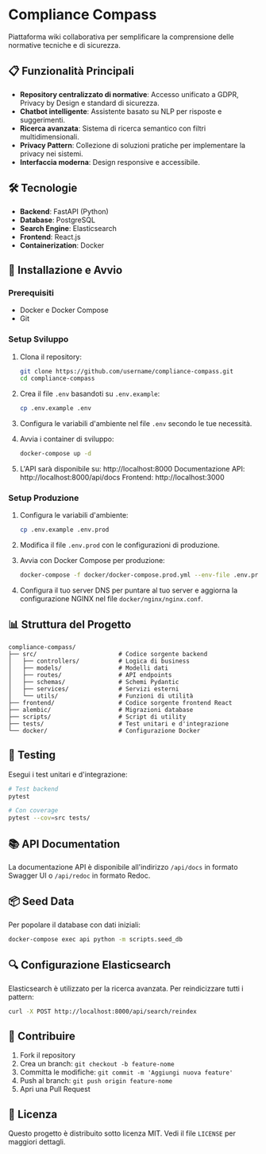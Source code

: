 # Compliance Compass

Piattaforma wiki collaborativa per semplificare la comprensione delle normative tecniche e di sicurezza.

## 📋 Funzionalità Principali

- **Repository centralizzato di normative**: Accesso unificato a GDPR, Privacy by Design e standard di sicurezza.
- **Chatbot intelligente**: Assistente basato su NLP per risposte e suggerimenti.
- **Ricerca avanzata**: Sistema di ricerca semantico con filtri multidimensionali.
- **Privacy Pattern**: Collezione di soluzioni pratiche per implementare la privacy nei sistemi.
- **Interfaccia moderna**: Design responsive e accessibile.

## 🛠 Tecnologie

- **Backend**: FastAPI (Python)
- **Database**: PostgreSQL
- **Search Engine**: Elasticsearch
- **Frontend**: React.js
- **Containerization**: Docker

## 🚀 Installazione e Avvio

### Prerequisiti

- Docker e Docker Compose
- Git

### Setup Sviluppo

1. Clona il repository:
   ```bash
   git clone https://github.com/username/compliance-compass.git
   cd compliance-compass
   ```

2. Crea il file `.env` basandoti su `.env.example`:
   ```bash
   cp .env.example .env
   ```

3. Configura le variabili d'ambiente nel file `.env` secondo le tue necessità.

4. Avvia i container di sviluppo:
   ```bash
   docker-compose up -d
   ```

5. L'API sarà disponibile su: http://localhost:8000
   Documentazione API: http://localhost:8000/api/docs
   Frontend: http://localhost:3000

### Setup Produzione

1. Configura le variabili d'ambiente:
   ```bash
   cp .env.example .env.prod
   ```

2. Modifica il file `.env.prod` con le configurazioni di produzione.

3. Avvia con Docker Compose per produzione:
   ```bash
   docker-compose -f docker/docker-compose.prod.yml --env-file .env.prod up -d
   ```

4. Configura il tuo server DNS per puntare al tuo server e aggiorna la configurazione NGINX nel file `docker/nginx/nginx.conf`.

## 📊 Struttura del Progetto

```
compliance-compass/
├── src/                       # Codice sorgente backend
│   ├── controllers/           # Logica di business
│   ├── models/                # Modelli dati
│   ├── routes/                # API endpoints
│   ├── schemas/               # Schemi Pydantic
│   ├── services/              # Servizi esterni
│   └── utils/                 # Funzioni di utilità
├── frontend/                  # Codice sorgente frontend React
├── alembic/                   # Migrazioni database
├── scripts/                   # Script di utility
├── tests/                     # Test unitari e d'integrazione
└── docker/                    # Configurazione Docker
```

## 🧪 Testing

Esegui i test unitari e d'integrazione:

```bash
# Test backend
pytest

# Con coverage
pytest --cov=src tests/
```

## 📚 API Documentation

La documentazione API è disponibile all'indirizzo `/api/docs` in formato Swagger UI o `/api/redoc` in formato Redoc.

## 📦 Seed Data

Per popolare il database con dati iniziali:

```bash
docker-compose exec api python -m scripts.seed_db
```

## 🔍 Configurazione Elasticsearch

Elasticsearch è utilizzato per la ricerca avanzata. Per reindicizzare tutti i pattern:

```bash
curl -X POST http://localhost:8000/api/search/reindex
```

## 👥 Contribuire

1. Fork il repository
2. Crea un branch: `git checkout -b feature-nome`
3. Committa le modifiche: `git commit -m 'Aggiungi nuova feature'`
4. Push al branch: `git push origin feature-nome`
5. Apri una Pull Request

## 📄 Licenza

Questo progetto è distribuito sotto licenza MIT. Vedi il file `LICENSE` per maggiori dettagli.